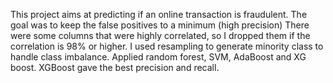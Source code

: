 This project aims at predicting if an online transaction is fraudulent. 
The goal was to keep the false positives to a minimum (high precision)
There were some columns that were highly correlated, so I dropped them if the correlation is 98% or higher. 
I used resampling to generate minority class to handle class imbalance. 
Applied random forest, SVM, AdaBoost and XG boost. XGBoost gave the best precision and recall.
